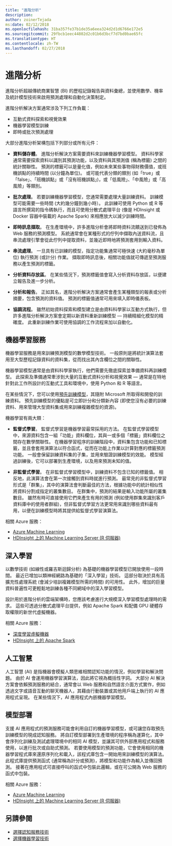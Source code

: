 ```yaml
---
title: "進階分析"
description: 
author: zoinerTejada
ms:date: 02/12/2018
ms.openlocfilehash: 31ba357fe37b1de35a6eea324d2d1d6766e172e5
ms.sourcegitcommit: 29fbcb1eec44802d2c01b6d3bcf7d7bd0bae65fc
ms.translationtype: HT
ms.contentlocale: zh-TW
ms.lasthandoff: 02/27/2018
---
```

# <a name="advanced-analytics"></a>進階分析

進階分析超越傳統商業智慧 (BI) 的歷程記錄報告與資料彙總，並使用數學、機率及統計模型技術來啟用預測處理和自動化決策制定。

進階分析解決方案通常涉及下列工作負載：

* 互動式資料探索和視覺效果
* 機器學習模型訓練
* 即時或批次預測處理

大部分進階分析架構包括下列部分或所有元件：

* **資料儲存體**。 進階分析解決方案需要資料來訓練機器學習模型。 資料科學家通常需要探索資料以識別其預測功能，以及資料與其預測值 (稱為標籤) 之間的統計關聯性。 預測的標籤可以是量化值，例如未來某些事物得財務價值，或班機誤點的持續時間 (以分鐘為單位)。 或可能代表分類的類別 (如「true」或「false」、「班機誤點」或「沒有班機誤點」)，或「低風險」、「中風險」或「高風險」等類別。

* **批次處理**。 若要訓練機器學習模型，您通常需要處理大量訓練資料。 訓練模型可能需要一些時間 (大約幾分鐘到幾小時）。 此訓練可使用 Python 或 R 等語言所撰寫的指令碼執行，而且可使用分散式處理平台 (像是 HDInsight 或 Docker 容器中裝載的 Apache Spark) 來相應放大以減少訓練時間。

* **即時訊息擷取**。 在生產環境中，許多進階分析會將即時資料流饋送到已發佈為 Web 服務的預測模型。 系統通常會在某種形式的佇列中擷取內送資料流，且串流處理引擎會從此佇列中提取資料，並幾近即時地將預測套用到輸入資料。  

* **串流處理**。 一旦具有已訓練的模型，指定功能集通常可極快速 (大約毫秒為單位) 執行預測 (或計分) 作業。 擷取即時訊息後，相關功能值就可傳遞至預測服務以產生預測的標籤。

* **分析資料存放區**。 在某些情況下，預測標籤值會寫入分析資料存放區，以便建立報告及進一步分析。

* **分析和報告**。 正如其名，進階分析解決方案通常會產生某種類型的報表或分析摘要，包含預測的資料值。 預測的標籤值通常可用來填入即時儀表板。

* **協調流程**。 雖然初始資料探索和模型建立是由資料科學家以互動方式執行，但許多進階分析解決方案會定期以新資料重新訓練模型 &mdash; 持續精細化模型的精確度。 此重新訓練作業可使用協調的工作流程來加以自動化。

## <a name="machine-learning"></a>機器學習服務
機器學習服務是用來訓練預測模型的數學模型技術。 一般原則是將統計演算法套用至大型歷程記錄資料的資料集，從而找出其內含欄位之間的關聯性。

機器學習模型通常是由資料科學家執行，他們需要先徹底探索並準備資料再訓練模型。 此探索及準備通常牽涉到大量的互動式資料分析和視覺效果 &mdash; 通常是在特地針對此工作所設計的互動式工具和環境中，使用 Python 和 R 等語言。

在某些情況下，您可以使用[預先訓練模型](/machine-learning-server/install/microsoftml-install-pretrained-models)，其隨附 Microsoft 所取得和開發的訓練資料。 預先訓練模型的優點是可立即計分和分類新內容 (即使您沒有必要的訓練資料、用來管理大型資料集或用來訓練複雜模型的資源)。

機器學習有兩大類：

* **監督式學習**。 監督式學習是機器學習最常採用的方法。 在監督式學習模型中，來源資料包含一組「功能」資料欄位，其與一或多個「標籤」資料欄位之間存在數學關聯性。 在機器學習程序的訓練階段中，資料集包含功能和已知標籤，並且會套用演算法以符合函式，從而在功能上作業以計算對應的標籤預測功能。 一般會保留訓練資料集的子集，並用來驗證訓練模型的效能。 模型經過訓練後，它可以部署到生產環境，以及用來預測未知的值。 

* **非監督式學習**。 在非監督式學習模型中，訓練資料不包含已知的標籤值。 相反地，此演算法會在第一次接觸到資料時就進行預測。 最常見的非監督式學習形式是「群集」，其中的演算法會判斷最佳的方法，根據功能中的統計相似性將資料分割成指定的叢集數目。 在群集中，預測的結果是輸入功能所屬的叢集數目。 雖然有時可直接使用它們來產生有用的預測 (例如使用群集來識別客戶資料庫中的使用者群組)，但非監督式學習方法更常用來識別哪些資料最有用，以便在訓練模型時將其提供給監督式學習演算法。

相關 Azure 服務：

- [Azure Machine Learning](/azure/machine-learning/)
- [HDInsight 上的 Machine Learning Server (R 伺服器)](/azure/hdinsight/r-server/r-server-overview)

## <a name="deep-learning"></a>深入學習

以數學技術 (如線性或羅吉斯迴歸分析) 為基礎的機器學習模型已開放使用一段時間。 最近已增加以類神經網路為基礎的「深入學習」技術。 這部分取決於具有高擴充性處理系統 (會減少培訓複雜模型所需的時間) 的可用性。 此外，增加的巨量資料普遍性可更輕鬆地訓練各種不同網域中的深入學習模型。

設計用於進階分析的雲端架構時，您應該考慮進行大規模深入學習模型處理時的需求。 這些可透過分散式處理平台提供，例如 Apache Spark 和配備 GPU 硬體存取權限的新世代虛擬機器。

相關 Azure 服務：

- [深度學習虛擬機器](/azure/machine-learning/data-science-virtual-machine/deep-learning-dsvm-overview)
- [HDInsight 上的 Apache Spark](/azure/hdinsight/spark/apache-spark-overview)

## <a name="artificial-intelligence"></a>人工智慧

人工智慧 (AI) 是指機器會模擬人類思維相關認知功能的情況，例如學習和解決問題。 由於 AI 會運用機器學習演算法，因此將它視為概括性字詞。 大部分 AI 解決方案會依賴預測服務的結合，通常會以 Web 服務和自然語言介面方式實作，例如透過文字或語音互動的聊天機器人，其藉由行動裝置或其他用戶端上執行的 AI 應用程式呈現。 在某些情況下，AI 應用程式內嵌機器學習模型。 

## <a name="model-deployment"></a>模型部署

支援 AI 應用程式的預測服務可能會利用自訂的機器學習模型，或可讓您存取預先訓練模型的現成認知服務。 將自訂模型部署到生產環境的程序稱為運算化，其中會序列化訓練及測試處理環境中的相同 AI 模型，並讓其可供外部應用程式和服務使用，以進行批次或自助式預測。 若要使用模型的預測功能，它會使用相同的機器學習程式庫來還原序列化和載入，該程式庫包含一開始用來訓練模型的演算法。 此程式庫提供預測函式 (通常稱為計分或預測)，將模型和功能作為輸入並傳回預測。 接著在應用程式可直接呼叫的函式中包裝此邏輯，或在可公開為 Web 服務的函式中包裝。 

相關 Azure 服務：

- [Azure Machine Learning](/azure/machine-learning/)
- [HDInsight 上的 Machine Learning Server (R 伺服器)](/azure/hdinsight/r-server/r-server-overview)


## <a name="see-also"></a>另請參閱

- [選擇認知服務技術](../technology-choices/cognitive-services.md)
- [選擇機器學習技術](../technology-choices/data-science-and-machine-learning.md)
